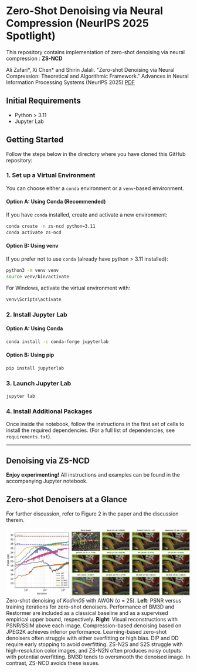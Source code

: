 
# Zero-Shot Denoising via Neural Compression (NeurIPS 2025 Spotlight)

This repository contains implementation of zero-shot denoising via neural compression : **ZS-NCD**

Ali Zafari*, Xi Chen* and Shirin Jalali. "Zero-shot Denoising via Neural Compression: Theoretical and Algorithmic Framework." Advances in Neural Information Processing Systems (NeurIPS 2025) [PDF](https://arxiv.org/pdf/2506.12693?)

## Initial Requirements

- Python > 3.11
- Jupyter Lab

## Getting Started

Follow the steps below in the directory where you have cloned this GitHub repository:

### 1. Set up a Virtual Environment

You can choose either a `conda` environment or a `venv`-based environment.

#### Option A: Using Conda (Recommended)

If you have `conda` installed, create and activate a new environment:

```bash
conda create -n zs-ncd python=3.11
conda activate zs-ncd
```

#### Option B: Using venv

If you prefer not to use `conda` (already have python > 3.11 installed):

```bash
python3 -m venv venv
source venv/bin/activate
```

For Windows, activate the virtual environment with:

```bash
venv\Scripts\activate
```

### 2. Install Jupyter Lab

#### Option A: Using Conda
```bash
conda install -c conda-forge jupyterlab
```

#### Option B: Using pip

```bash
pip install jupyterlab
```

### 3. Launch Jupyter Lab

```bash
jupyter lab
```

### 4. Install Additional Packages

Once inside the notebook, follow the instructions in the first set of cells to install the required dependencies. (For a full list of dependencies, see `requirements.txt`).

---

## Denoising via ZS-NCD

**Enjoy experimenting!** All instructions and examples can be found in the accompanying Jupyter notebook. 


## Zero-shot Denoisers at a Glance
For further discussion, refer to Figure 2 in the paper and the discussion therein.

![zeroshots-denoisers-glance](readme_assets/zeroshots_glance.png)
Zero-shot denoising of *Kodim05* with AWGN (σ = 25). **Left**: PSNR versus training iterations for zero-shot denoisers. Performance of BM3D and Restormer are included as a classical baseline and as a supervised empirical upper bound, respectively. **Right**: Visual reconstructions with PSNR/SSIM above each image. Compression-based denoising based on JPEG2K achieves inferior performance. Learning-based zero-shot denoisers often struggle with either overfitting or high bias. DIP and DD require early stopping to avoid overfitting. ZS-N2S and S2S struggle with high-resolution color images, and ZS-N2N often produces noisy outputs with potential overfitting. BM3D tends to oversmooth the denoised image. In contrast, ZS-NCD avoids these issues.
